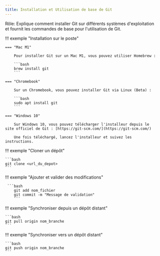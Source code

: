 ```yaml
---
title: Installation et Utilisation de base de Git
---
```


Rôle: Explique comment installer Git sur différents systèmes d'exploitation et fournit les commandes de base pour l'utilisation de Git.

!!! exemple "Installation sur le poste"

    === "Mac M1"
        
        Pour installer Git sur un Mac M1, vous pouvez utiliser Homebrew :
        
        ```bash
        brew install git
        ```

    === "Chromebook"
        
        Sur un Chromebook, vous pouvez installer Git via Linux (Beta) :
        
        ```bash
        sudo apt install git
        ```

    === "Windows 10"
        
        Sur Windows 10, vous pouvez télécharger l'installeur depuis le site officiel de Git : [https://git-scm.com/](https://git-scm.com/)
        
        Une fois téléchargé, lancez l'installeur et suivez les instructions.

!!! exemple "Cloner un dépôt"
    
    ```bash
    git clone <url_du_depot>
    ```

!!! exemple "Ajouter et valider des modifications"

     ```bash
        git add nom_fichier
        git commit -m "Message de validation"
        ```

!!! exemple "Synchroniser depuis un dépôt distant"

    ```bash
    git pull origin nom_branche
    ```

!!! exemple "Synchroniser vers un dépôt distant"

    ```bash
    git push origin nom_branche
    ```